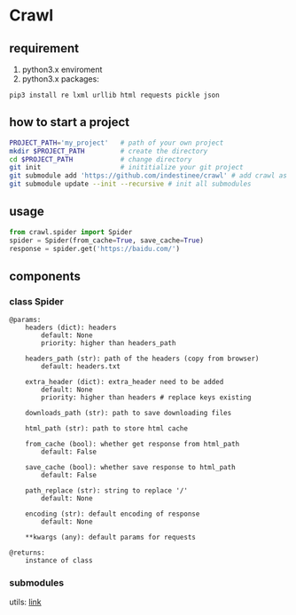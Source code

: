 # Crawl

## requirement
1. python3.x enviroment
2. python3.x packages:
```shell
pip3 install re lxml urllib html requests pickle json
```
    

## how to start a project
```bash
PROJECT_PATH='my_project'   # path of your own project
mkdir $PROJECT_PATH         # create the directory
cd $PROJECT_PATH            # change directory
git init                    # inititialize your git project
git submodule add 'https://github.com/indestinee/crawl' # add crawl as submodule
git submodule update --init --recursive # init all submodules
```

## usage
```python
from crawl.spider import Spider
spider = Spider(from_cache=True, save_cache=True)
response = spider.get('https://baidu.com/')
```

## components

### class Spider
```python3
@params:
    headers (dict): headers
        default: None
        priority: higher than headers_path

    headers_path (str): path of the headers (copy from browser)
        default: headers.txt

    extra_header (dict): extra_header need to be added
        default: None
        priority: higher than headers # replace keys existing

    downloads_path (str): path to save downloading files

    html_path (str): path to store html cache

    from_cache (bool): whether get response from html_path
        default: False

    save_cache (bool): whether save response to html_path
        default: False

    path_replace (str): string to replace '/'
        default: None

    encoding (str): default encoding of response
        default: None

    **kwargs (any): default params for requests

@returns:
    instance of class
```
### submodules
utils: <a href='https://github.com/indestinee/utils'>link</a>

